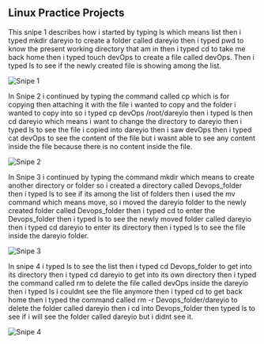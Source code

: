 ## Linux Practice Projects

This snipe 1 describes how i started by typing ls which means list then i typed mkdir dareyio to create a folder called dareyio then i typed pwd to know the present working directory that am in then i typed cd to take me back home then i typed touch devOps to create a file called devOps. Then i typed ls to see if the newly created file is showing among the list.

![Snipe 1](https://github.com/Mirahkeyz/Darey.io-Projects/assets/134533695/49f25608-7fee-4cbe-8d87-1ceea1c011b5)

In Snipe 2 i continued by typing the command called cp which is for copying then attaching it with the file i wanted to copy and the folder i wanted to copy into so i typed cp devOps /root/dareyio then i typed ls then cd dareyio which means i want to change the directory to dareyio then i typed ls to see the file i copied into dareyio then i saw devOps then i typed cat devOps to see the content of the file but i wasnt able to see any content inside the file because there is no content inside the file.

![Snipe 2](https://github.com/Mirahkeyz/Darey.io-Projects/assets/134533695/0b6c4b22-a12f-42b7-8739-69f143edea23)

In Snipe 3 i continued by typing the command mkdir which means to create another directory or folder so i created a directory called Devops_folder then i typed ls to see if its among the list of folders then i used the mv command which means move, so i moved the dareyio folder to the newly created folder called Devops_folder then i typed cd to enter the Devops_folder then i typed ls to see the newly moved folder called dareyio then i typed cd dareyio to enter its directory then i typed ls to see the file inside the dareyio folder.

![Snipe 3](https://github.com/Mirahkeyz/Darey.io-Projects/assets/134533695/ce60674b-1d84-43c9-99fc-e9897cbe77ea)

In snipe 4 i typed ls to see the list then i typed cd Devops_folder to get into its directory then i typed cd dareyio to get into its own directory then i typed the command called rm to delete the file called devOps inside the dareyio then i typed ls i couldnt see the file anymore then i typed cd to get back home then i typed the command called rm -r Devops_folder/dareyio to delete the folder called dareyio then i cd into Devops_folder then typed ls to see if i will see the folder called dareyio but i didnt see it.

![Snipe 4](https://github.com/Mirahkeyz/Darey.io-Projects/assets/134533695/f8c10265-4c29-4984-a916-9d1b87425b67)
